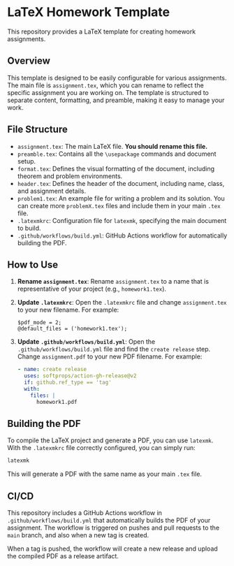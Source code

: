 # LaTeX Homework Template

This repository provides a LaTeX template for creating homework assignments.

## Overview

This template is designed to be easily configurable for various assignments. The main file is `assignment.tex`, which you can rename to reflect the specific assignment you are working on. The template is structured to separate content, formatting, and preamble, making it easy to manage your work.

## File Structure

- `assignment.tex`: The main LaTeX file. **You should rename this file.**
- `preamble.tex`: Contains all the `\usepackage` commands and document setup.
- `format.tex`: Defines the visual formatting of the document, including theorem and problem environments.
- `header.tex`: Defines the header of the document, including name, class, and assignment details.
- `problem1.tex`: An example file for writing a problem and its solution. You can create more `problemX.tex` files and include them in your main `.tex` file.
- `.latexmkrc`: Configuration file for `latexmk`, specifying the main document to build.
- `.github/workflows/build.yml`: GitHub Actions workflow for automatically building the PDF.

## How to Use

1.  **Rename `assignment.tex`**:
    Rename `assignment.tex` to a name that is representative of your project (e.g., `homework1.tex`).

2.  **Update `.latexmkrc`**:
    Open the `.latexmkrc` file and change `assignment.tex` to your new filename. For example:
    ```
    $pdf_mode = 2;
    @default_files = ('homework1.tex');
    ```

3.  **Update `.github/workflows/build.yml`**:
    Open the `.github/workflows/build.yml` file and find the `create release` step. Change `assignment.pdf` to your new PDF filename. For example:
    ```yaml
    - name: create release
      uses: softprops/action-gh-release@v2
      if: github.ref_type == 'tag'
      with:
        files: |
          homework1.pdf
    ```

## Building the PDF

To compile the LaTeX project and generate a PDF, you can use `latexmk`. With the `.latexmkrc` file correctly configured, you can simply run:

```bash
latexmk
```

This will generate a PDF with the same name as your main `.tex` file.

## CI/CD

This repository includes a GitHub Actions workflow in `.github/workflows/build.yml` that automatically builds the PDF of your assignment. The workflow is triggered on pushes and pull requests to the `main` branch, and also when a new tag is created.

When a tag is pushed, the workflow will create a new release and upload the compiled PDF as a release artifact.